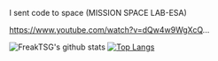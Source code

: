 I sent code to space (MISSION SPACE LAB-ESA)                                                          

https://www.youtube.com/watch?v=dQw4w9WgXcQ...

![FreakTSG's github stats](https://github-readme-stats.vercel.app/api?username=FreakTSG)
[![Top Langs](https://github-readme-stats.vercel.app/api/top-langs/?username=FreakTSG)](https://github.com/FreakTSG/github-readme-stats)





